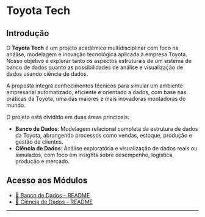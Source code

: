 # Toyota Tech

## Introdução

O **Toyota Tech** é um projeto acadêmico multidisciplinar com foco na análise, modelagem e inovação tecnológica aplicada à empresa Toyota. Nosso objetivo é explorar tanto os aspectos estruturais de um sistema de banco de dados quanto as possibilidades de análise e visualização de dados usando ciência de dados.

A proposta integra conhecimentos técnicos para simular um ambiente empresarial automatizado, eficiente e orientado a dados, com base nas práticas da Toyota, uma das maiores e mais inovadoras montadoras do mundo.

O projeto está dividido em duas áreas principais:

- **Banco de Dados**: Modelagem relacional completa da estrutura de dados da Toyota, abrangendo processos como vendas, estoque, produção e gestão de clientes.
- **Ciência de Dados**: Análise exploratória e visualização de dados reais ou simulados, com foco em insights sobre desempenho, logística, produção e mercado.

## Acesso aos Módulos

- [🔗 Banco de Dados – README](./README_BD.md)
- [🔗 Ciência de Dados – README](./README_DS.md)

---

